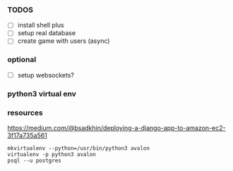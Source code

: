

### TODOS
- [ ] install shell plus
- [ ] setup real database
- [ ] create game with users (async)

### optional
- [ ] setup websockets?

### python3 virtual env

### resources
https://medium.com/@bsadkhin/deploying-a-django-app-to-amazon-ec2-3f17a735a561

```
mkvirtualenv --python=/usr/bin/python3 avalon
virtualenv -p python3 avalon
psql --u postgres
```


